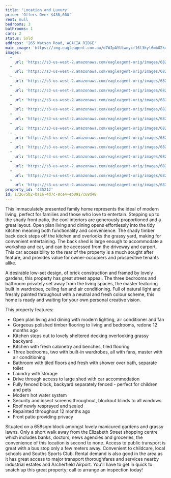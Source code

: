 ```yaml
---
title: 'Location and Luxury'
price: 'Offers Over $430,000'
rent: null
bedrooms: 3
bathrooms: 1
cars: 2
status: Sold
address: '265 Watson Road, ACACIA RIDGE'
main_image: 'https://img.eagleagent.com.au/d7WJpAYULwnycf16l3kyl6mbO2k=/1280x854/smart/https://s3-us-west-2.amazonaws.com/eagleagent-orig/images/6821777/127590330-image-M.jpg'
images:
  -
    url: 'https://s3-us-west-2.amazonaws.com/eagleagent-orig/images/6821790/127590330-image-N.jpg'
  -
    url: 'https://s3-us-west-2.amazonaws.com/eagleagent-orig/images/6821789/127590330-image-L.jpg'
  -
    url: 'https://s3-us-west-2.amazonaws.com/eagleagent-orig/images/6821788/127590330-image-K.jpg'
  -
    url: 'https://s3-us-west-2.amazonaws.com/eagleagent-orig/images/6821787/127590330-image-J.jpg'
  -
    url: 'https://s3-us-west-2.amazonaws.com/eagleagent-orig/images/6821786/127590330-image-I.jpg'
  -
    url: 'https://s3-us-west-2.amazonaws.com/eagleagent-orig/images/6821785/127590330-image-H.jpg'
  -
    url: 'https://s3-us-west-2.amazonaws.com/eagleagent-orig/images/6821784/127590330-image-G.jpg'
  -
    url: 'https://s3-us-west-2.amazonaws.com/eagleagent-orig/images/6821783/127590330-image-F.jpg'
  -
    url: 'https://s3-us-west-2.amazonaws.com/eagleagent-orig/images/6821782/127590330-image-E.jpg'
  -
    url: 'https://s3-us-west-2.amazonaws.com/eagleagent-orig/images/6821781/127590330-image-D.jpg'
  -
    url: 'https://s3-us-west-2.amazonaws.com/eagleagent-orig/images/6821780/127590330-image-C.jpg'
  -
    url: 'https://s3-us-west-2.amazonaws.com/eagleagent-orig/images/6821779/127590330-image-B.jpg'
  -
    url: 'https://s3-us-west-2.amazonaws.com/eagleagent-orig/images/6821778/127590330-image-A.jpg'
  -
    url: 'https://s3-us-west-2.amazonaws.com/eagleagent-orig/images/6821777/127590330-image-M.jpg'
property_id: '435212'
id: 172675b2-ba16-4d7c-8ce4-eb0917c68d48
---
```

This immaculately presented family home represents the ideal of modern living, perfect for families and those who love to entertain. Stepping up to the shady front patio, the cool interiors are generously proportioned and a great layout. Open plan living and dining opens effortlessly into the tidy kitchen meaning both functionality and convenience. The shady timber back deck steps off the kitchen and overlooks the grassy yard, making for convenient entertaining. The back shed is large enough to accommodate a workshop and car, and can be accessed from the driveway and carport. This car accessibility to the rear of the property is a much sought after feature, and provides value for owner-occupiers and prospective tenants alike.

A desirable low-set design, of brick construction and framed by lovely gardens, this property has great street appeal. The three bedrooms and bathroom privately set away from the living spaces, the master featuring built in wardrobes, ceiling fan and air conditioning. Full of natural light and freshly painted throughout with a neutral and fresh colour scheme, this home is ready and waiting for your own personal creative vision.

This property features:

*  Open plan living and dining with modern lighting, air conditioner and fan
*  Gorgeous polished timber flooring to living and bedrooms, redone 12 months ago
*  Kitchen steps out to lovely sheltered decking overlooking grassy backyard
*  Kitchen with fresh cabinetry and benches, tiled flooring
*  Three bedrooms, two with built-in wardrobes, all with fans, master with air conditioning
*  Bathroom with tiled floors and fresh with shower over bath, separate toilet
*  Laundry with storage
*  Drive through access to large shed with car accommodation
*  Fully fenced block, backyard separately fenced - perfect for children and pets
*  Modern hot water system
*  Security and insect screens throughout, blockout blinds to all windows
*  Roof newly resprayed and sealed
*  Repainted throughout 12 months ago
*  Front patio providing privacy

Situated on a 658sqm block amongst lovely manicured gardens and grassy lawns. Only a short walk away from the Elizabeth Street shopping centre which includes banks, doctors, news agencies and groceries, the convenience of this location is second to none. Access to public transport is great with a bus stop only a few meters away. Convenient to childcare, local schools and Souths Sports Club. Rental demand is also good in the area as it has great access to major transport thoroughfares and services nearby industrial estates and Archerfield Airport. You'll have to get in quick to snatch up this great property; call to arrange an inspection today!